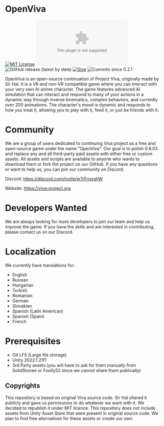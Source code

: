 # OpenViva
[![MIT License](https://img.shields.io/badge/License-MIT-green.svg)](https://choosealicense.com/licenses/mit/) [![Downloads](https://img.shields.io/github/downloads/OpenViva/OpenViva/latest/OpenViva.0.2.1.exe)]([https://choosealicense.com/licenses/mit/](https://github.com/OpenViva/OpenViva/releases/tag/v0.2.1)) ![GitHub release (latest by date)](https://img.shields.io/github/v/release/OpenViva/OpenViva)  [![Size](https://img.shields.io/github/repo-size/OpenViva/OpenViva)](https://github.com/OpenViva/OpenViva/)
![Commits since 0.2.1](https://img.shields.io/github/commits-since/OpenViva/OpenViva/v0.2.1)



OpenViva is an open-source continuation of Project Viva, originally made by Sir Hal. It is a VR and non-VR compatible game where you can interact with your very own AI anime character. The game features advanced AI simulation that can interact and respond to many of your actions in a dynamic way through inverse kinematics, complex behaviors, and currently over 200 animations. The character's mood is dynamic and responds to how you treat it, allowing you to play with it, feed it, or just be friends with it.



# Community
We are a group of users dedicated to continuing Viva project as a free and open-source game under the name "OpenViva". Our goal is to polish 0.8.03 and replace any and all third-party paid assets with either free or custom assets. All assets and scripts are available to anyone who wants to download them or fork the project on our GitHub. If you have any questions or want to help us, you can join our community on Discord.

Discord: https://discord.com/invite/w7rFnssghW

Website: https://viva-project.org

# Developers Wanted
We are always looking for more developers to join our team and help us improve the game. If you have the skills and are interested in contributing, please contact us on our Discord.

# Localization
We currently have translations for:
- English
- Russian
- Hungarian 
- Turkish
- Romanian
- German
- Slovakian
- Spanish (Latin American)
- Spanish (Spain)
- French 

# Prerequisites

- Git LFS (Large file storage)
- Unity 2022.1.21f1
- 3rd Party assets (you will have to ask for them manually from SolidStonee or Foxify52 since we cannot share them publically)

## Copyrights

This repository is based on original Viva source code. Sir Hal shared
it publicly and gave us permissions to do whatever we want with it.
We decided to republish it under MIT licence. This repository does not
include assets from Unity Asset Store that were present in original source
code. We plan to find free alternatives for these assets or create our own.
